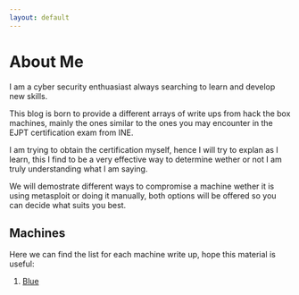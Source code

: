 ```yaml
---
layout: default
---
```



<!--- Text can be **bold**, _italic_, or ~~strikethrough~~. --->



<!---[Link to another page](./another-page.html). --->



# About Me

I am a cyber security enthuasiast always searching to learn and develop new skills.

This blog is born to provide a different arrays of write ups from hack the box machines, mainly the ones similar to the ones you may encounter in the EJPT certification exam from INE.

I am trying to obtain the certification myself, hence I will try to explan as I learn, this I find to be a very effective way to determine wether or not I am truly understanding what I am saying.

We will demostrate different ways to compromise a machine wether it is using metasploit or doing it manually, both options will be offered so you can decide what suits you best.


## Machines

Here we can find the list for each machine write up, hope this material is useful: 

1.  [Blue](./blue.html)
<!--- 2.   [Jerry](./another-page.html) --->
<!--- 3.   [Love](./another-page.html)
  --->

<!---  ### Header 3

```js
// Javascript code with syntax highlighting.
var fun = function lang(l) {
  dateformat.i18n = require('./lang/' + l)
  return true;
}
```


```ruby
# Ruby code with syntax highlighting
GitHubPages::Dependencies.gems.each do |gem, version|
  s.add_dependency(gem, "= #{version}")
end

```




###### Header 6

| head1        | head two          | three |
|:-------------|:------------------|:------|
| ok           | good swedish fish | nice  |
| out of stock | good and plenty   | nice  |
| ok           | good `oreos`      | hmm   |
| ok           | good `zoute` drop | yumm  |

### There's a horizontal rule below this.

* * *

### Here is an unordered list:

*   Item foo
*   Item bar
*   Item baz
*   Item zip

### And an ordered list:

1.  Item one
1.  Item two
1.  Item three
1.  Item four

### And a nested list:

- level 1 item
  - level 2 item
  - level 2 item
    - level 3 item
    - level 3 item
- level 1 item
  - level 2 item
  - level 2 item
  - level 2 item
- level 1 item
  - level 2 item
  - level 2 item
- level 1 item

### Small image

![Octocat](https://github.githubassets.com/images/icons/emoji/octocat.png)

### Large image

![Branching](https://guides.github.com/activities/hello-world/branching.png)


### Definition lists can be used with HTML syntax.

<dl>
<dt>Name</dt>
<dd>Godzilla</dd>
<dt>Born</dt>
<dd>1952</dd>
<dt>Birthplace</dt>
<dd>Japan</dd>
<dt>Color</dt>
<dd>Green</dd>
</dl>

```--->



